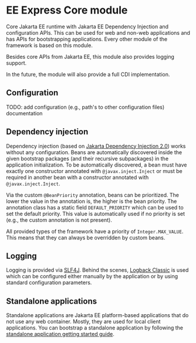 # EE Express Core module

Core Jakarta EE runtime with Jakarta EE Dependency Injection and configuration APIs. This can be used for web and
non-web applications and has APIs for bootstrapping applications. Every other module of the framework is based on this
module.

Besides core APIs from Jakarta EE, this module also provides logging support.

In the future, the module will also provide a full CDI implementation.

## Configuration

TODO: add configuration (e.g., path's to other configuration files) documentation

## Dependency injection

Dependency injection (based
on [Jakarta Dependency Injection 2.0](https://jakarta.ee/specifications/dependency-injection/2.0/)) works without any
configuration. Beans are automatically discovered inside the given bootstrap packages (and their recursive subpackages)
in the application initialization. To be automatically discovered, a bean must have exactly one constructor annotated
with `@javax.inject.Inject` or must be required in another bean with a constructor annotated with
`@javax.inject.Inject`.

Via the custom `@BeanPriority` annotation, beans can be prioritized. The lower the value in the annotation is, the
higher is the bean priority. The annotation class has a static field `DEFAULT_PRIORITY` which can be used to set the
default priority. This value is automatically used if no priority is set (e.g., the custom annotation is not present).

All provided types of the framework have a priority of `Integer.MAX_VALUE`. This means that they can always be
overridden by custom beans.

## Logging

Logging is provided via [SLF4J](https://slf4j.org/). Behind the scenes, [Logback Classic](https://logback.qos.ch/) is
used which can be configured either manually by the application or by using standard configuration parameters.

## Standalone applications

Standalone applications are Jakarta EE platform-based applications that do not use any web container. Mostly, they are
used for local client applications. You can bootstrap a standalone application by following
the [standalone application getting started guide](../README.md#standalone-application).
